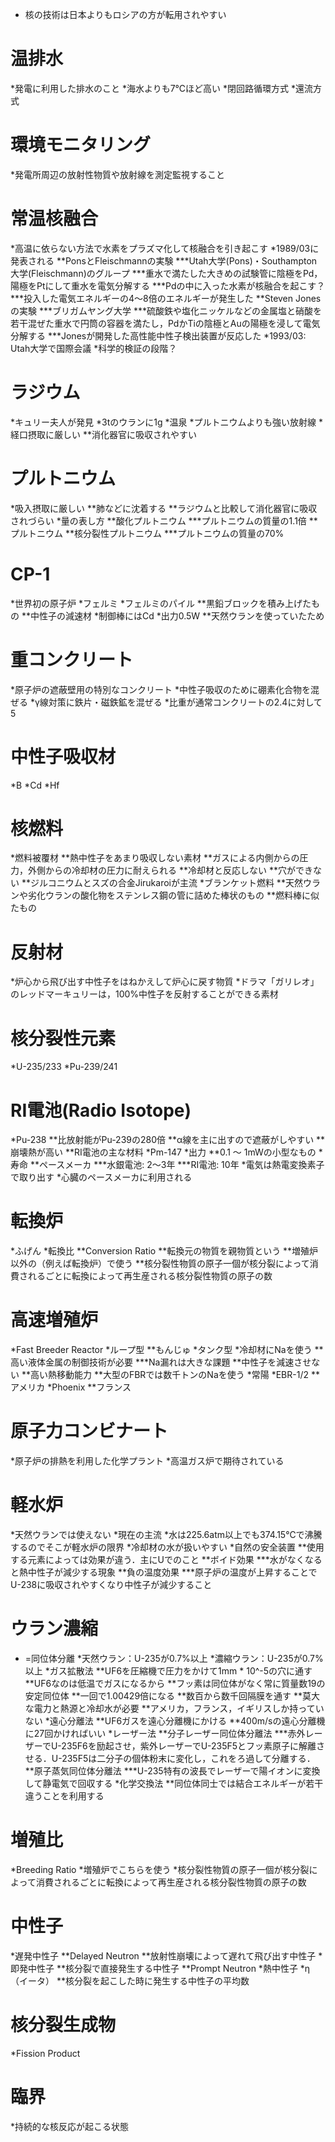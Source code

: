 * 核の技術は日本よりもロシアの方が転用されやすい

# 温排水
*発電に利用した排水のこと
*海水よりも7℃ほど高い
*閉回路循環方式
*還流方式

# 環境モニタリング
*発電所周辺の放射性物質や放射線を測定監視すること

# 常温核融合
*高温に依らない方法で水素をプラズマ化して核融合を引き起こす
*1989/03に発表される
**PonsとFleischmannの実験
***Utah大学(Pons)・Southampton大学(Fleischmann)のグループ
***重水で満たした大きめの試験管に陰極をPd，陽極をPtにして重水を電気分解する
***Pdの中に入った水素が核融合を起こす？
***投入した電気エネルギーの4～8倍のエネルギーが発生した
**Steven Jonesの実験
***ブリガムヤング大学
***硫酸鉄や塩化ニッケルなどの金属塩と硝酸を若干混ぜた重水で円筒の容器を満たし，PdかTiの陰極とAuの陽極を浸して電気分解する
***Jonesが開発した高性能中性子検出装置が反応した
*1993/03: Utah大学で国際会議
*科学的検証の段階？

# ラジウム
*キュリー夫人が発見
*3tのウランに1g
*温泉
*プルトニウムよりも強い放射線
*経口摂取に厳しい
**消化器官に吸収されやすい

# プルトニウム
*吸入摂取に厳しい
**肺などに沈着する
**ラジウムと比較して消化器官に吸収されづらい
*量の表し方
**酸化プルトニウム
***プルトニウムの質量の1.1倍
**プルトニウム
**核分裂性プルトニウム
***プルトニウムの質量の70%

# CP-1
*世界初の原子炉
*フェルミ
*フェルミのパイル
**黒鉛ブロックを積み上げたもの
**中性子の減速材
*制御棒にはCd
*出力0.5W
**天然ウランを使っていたため

# 重コンクリート
*原子炉の遮蔽壁用の特別なコンクリート
*中性子吸収のために硼素化合物を混ぜる
*γ線対策に鉄片・磁鉄鉱を混ぜる
*比重が通常コンクリートの2.4に対して5

# 中性子吸収材
*B
*Cd
*Hf

# 核燃料
*燃料被覆材
**熱中性子をあまり吸収しない素材
**ガスによる内側からの圧力，外側からの冷却材の圧力に耐えられる
**冷却材と反応しない
**穴ができない
**ジルコニウムとスズの合金Jirukaroiが主流
*ブランケット燃料
**天然ウランや劣化ウランの酸化物をステンレス鋼の管に詰めた棒状のもの
**燃料棒に似たもの

# 反射材
*炉心から飛び出す中性子をはねかえして炉心に戻す物質
*ドラマ「ガリレオ」のレッドマーキュリーは，100%中性子を反射することができる素材

# 核分裂性元素
*U-235/233
*Pu-239/241

# RI電池(Radio Isotope)
*Pu-238
**比放射能がPu-239の280倍
**α線を主に出すので遮蔽がしやすい
**崩壊熱が高い
**RI電池の主な材料
*Pm-147
*出力
**0.1 ～ 1mWの小型なもの
*寿命
**ペースメーカ
***水銀電池: 2～3年
***RI電池: 10年
*電気は熱電変換素子で取り出す
*心臓のペースメーカに利用される

# 転換炉
*ふげん
*転換比
**Conversion Ratio
**転換元の物質を親物質という
**増殖炉以外の（例えば転換炉）で使う
**核分裂性物質の原子一個が核分裂によって消費されるごとに転換によって再生産される核分裂性物質の原子の数

# 高速増殖炉
*Fast Breeder Reactor
*ループ型
**もんじゅ
*タンク型
*冷却材にNaを使う
**高い液体金属の制御技術が必要
***Na漏れは大きな課題
**中性子を減速させない
**高い熱移動能力
**大型のFBRでは数千トンのNaを使う
*常陽
*EBR-1/2
**アメリカ
*Phoenix
**フランス

# 原子力コンビナート
*原子炉の排熱を利用した化学プラント
*高温ガス炉で期待されている

# 軽水炉
*天然ウランでは使えない
*現在の主流
*水は225.6atm以上でも374.15℃で沸騰するのでそこが軽水炉の限界
*冷却材の水が扱いやすい
*自然の安全装置
**使用する元素によっては効果が違う．主にUでのこと
**ボイド効果
***水がなくなると熱中性子が減少する現象
**負の温度効果
***原子炉の温度が上昇することでU-238に吸収されやすくなり中性子が減少すること

# ウラン濃縮
* =同位体分離
*天然ウラン：U-235が0.7%以上
*濃縮ウラン：U-235が0.7%以上
*ガス拡散法
**UF6を圧縮機で圧力をかけて1mm * 10^-5の穴に通す
**UF6なのは低温でガスになるから
**フッ素は同位体がなく常に質量数19の安定同位体
**一回で1.00429倍になる
**数百から数千回隔膜を通す
**莫大な電力と熱源と冷却水が必要
**アメリカ，フランス，イギリスしか持っていない
*遠心分離法
**UF6ガスを遠心分離機にかける
**400m/sの遠心分離機に27回かければいい
*レーザー法
**分子レーザー同位体分離法
***赤外レーザーでU-235F6を励起させ，紫外レーザーでU-235F5とフッ素原子に解離させる．U-235F5は二分子の個体粉末に変化し，これをろ過して分離する．
**原子蒸気同位体分離法
***U-235特有の波長でレーザーで陽イオンに変換して静電気で回収する
*化学交換法
**同位体同士では結合エネルギーが若干違うことを利用する

# 増殖比
*Breeding Ratio
*増殖炉でこちらを使う
*核分裂性物質の原子一個が核分裂によって消費されるごとに転換によって再生産される核分裂性物質の原子の数

# 中性子
*遅発中性子
**Delayed Neutron
**放射性崩壊によって遅れて飛び出す中性子
*即発中性子
**核分裂で直接発生する中性子
**Prompt Neutron
*熱中性子
*η（イータ）
**核分裂を起こした時に発生する中性子の平均数

# 核分裂生成物
*Fission Product

# 臨界
*持続的な核反応が起こる状態
